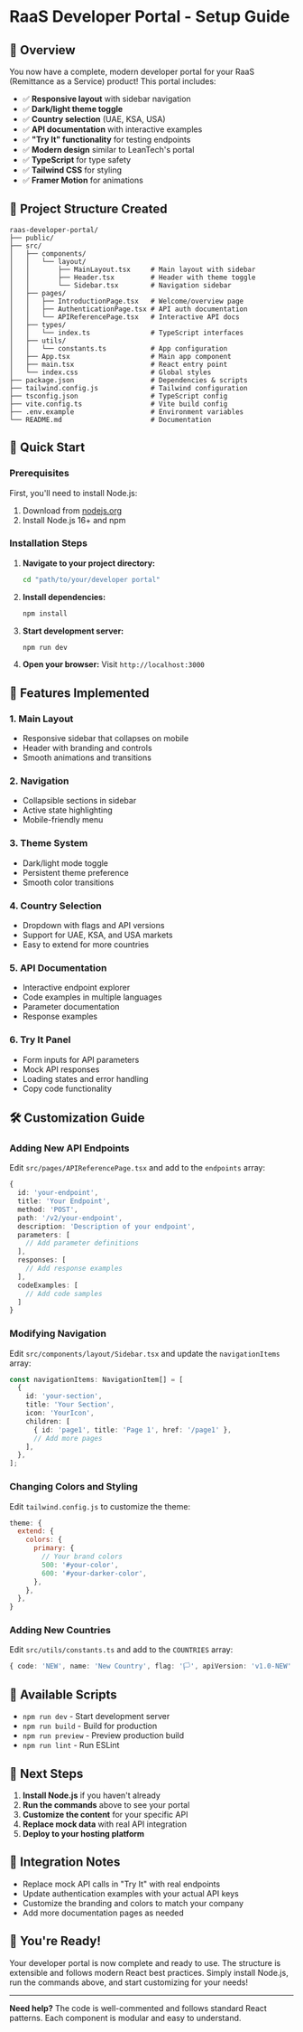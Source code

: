 # RaaS Developer Portal - Setup Guide

## 🎯 Overview

You now have a complete, modern developer portal for your RaaS (Remittance as a Service) product! This portal includes:

- ✅ **Responsive layout** with sidebar navigation
- ✅ **Dark/light theme toggle**
- ✅ **Country selection** (UAE, KSA, USA)
- ✅ **API documentation** with interactive examples
- ✅ **"Try It" functionality** for testing endpoints
- ✅ **Modern design** similar to LeanTech's portal
- ✅ **TypeScript** for type safety
- ✅ **Tailwind CSS** for styling
- ✅ **Framer Motion** for animations

## 📁 Project Structure Created

```
raas-developer-portal/
├── public/
├── src/
│   ├── components/
│   │   └── layout/
│   │       ├── MainLayout.tsx     # Main layout with sidebar
│   │       ├── Header.tsx         # Header with theme toggle
│   │       └── Sidebar.tsx        # Navigation sidebar
│   ├── pages/
│   │   ├── IntroductionPage.tsx   # Welcome/overview page
│   │   ├── AuthenticationPage.tsx # API auth documentation
│   │   └── APIReferencePage.tsx   # Interactive API docs
│   ├── types/
│   │   └── index.ts               # TypeScript interfaces
│   ├── utils/
│   │   └── constants.ts           # App configuration
│   ├── App.tsx                    # Main app component
│   ├── main.tsx                   # React entry point
│   └── index.css                  # Global styles
├── package.json                   # Dependencies & scripts
├── tailwind.config.js             # Tailwind configuration
├── tsconfig.json                  # TypeScript config
├── vite.config.ts                 # Vite build config
├── .env.example                   # Environment variables
└── README.md                      # Documentation
```

## 🚀 Quick Start

### Prerequisites
First, you'll need to install Node.js:
1. Download from [nodejs.org](https://nodejs.org/)
2. Install Node.js 16+ and npm

### Installation Steps

1. **Navigate to your project directory:**
   ```bash
   cd "path/to/your/developer portal"
   ```

2. **Install dependencies:**
   ```bash
   npm install
   ```

3. **Start development server:**
   ```bash
   npm run dev
   ```

4. **Open your browser:**
   Visit `http://localhost:3000`

## 🎨 Features Implemented

### 1. **Main Layout**
- Responsive sidebar that collapses on mobile
- Header with branding and controls
- Smooth animations and transitions

### 2. **Navigation**
- Collapsible sections in sidebar
- Active state highlighting
- Mobile-friendly menu

### 3. **Theme System**
- Dark/light mode toggle
- Persistent theme preference
- Smooth color transitions

### 4. **Country Selection**
- Dropdown with flags and API versions
- Support for UAE, KSA, and USA markets
- Easy to extend for more countries

### 5. **API Documentation**
- Interactive endpoint explorer
- Code examples in multiple languages
- Parameter documentation
- Response examples

### 6. **Try It Panel**
- Form inputs for API parameters
- Mock API responses
- Loading states and error handling
- Copy code functionality

## 🛠 Customization Guide

### Adding New API Endpoints

Edit `src/pages/APIReferencePage.tsx` and add to the `endpoints` array:

```typescript
{
  id: 'your-endpoint',
  title: 'Your Endpoint',
  method: 'POST',
  path: '/v2/your-endpoint',
  description: 'Description of your endpoint',
  parameters: [
    // Add parameter definitions
  ],
  responses: [
    // Add response examples
  ],
  codeExamples: [
    // Add code samples
  ]
}
```

### Modifying Navigation

Edit `src/components/layout/Sidebar.tsx` and update the `navigationItems` array:

```typescript
const navigationItems: NavigationItem[] = [
  {
    id: 'your-section',
    title: 'Your Section',
    icon: 'YourIcon',
    children: [
      { id: 'page1', title: 'Page 1', href: '/page1' },
      // Add more pages
    ],
  },
];
```

### Changing Colors and Styling

Edit `tailwind.config.js` to customize the theme:

```javascript
theme: {
  extend: {
    colors: {
      primary: {
        // Your brand colors
        500: '#your-color',
        600: '#your-darker-color',
      },
    },
  },
}
```

### Adding New Countries

Edit `src/utils/constants.ts` and add to the `COUNTRIES` array:

```typescript
{ code: 'NEW', name: 'New Country', flag: '🏳️', apiVersion: 'v1.0-NEW' }
```

## 🔧 Available Scripts

- `npm run dev` - Start development server
- `npm run build` - Build for production
- `npm run preview` - Preview production build
- `npm run lint` - Run ESLint

## 🌟 Next Steps

1. **Install Node.js** if you haven't already
2. **Run the commands** above to see your portal
3. **Customize the content** for your specific API
4. **Replace mock data** with real API integration
5. **Deploy to your hosting platform**

## 📝 Integration Notes

- Replace mock API calls in "Try It" with real endpoints
- Update authentication examples with your actual API keys
- Customize the branding and colors to match your company
- Add more documentation pages as needed

## 🎉 You're Ready!

Your developer portal is now complete and ready to use. The structure is extensible and follows modern React best practices. Simply install Node.js, run the commands above, and start customizing for your needs!

---

**Need help?** The code is well-commented and follows standard React patterns. Each component is modular and easy to understand. 